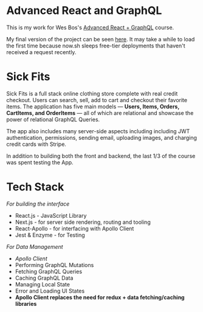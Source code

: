 # Advanced React and GraphQL
This is my work for Wes Bos's [Advanced React + GraphQL](https://advancedreact.com/) course.

My final version of the project can be seen [here](https://sickfits-next-react-prod.herokuapp.com/). It may take a while to load the first time because now.sh sleeps free-tier deployments that haven't received a request recently.

# Sick Fits
Sick Fits is a full stack online clothing store complete with real credit checkout. Users can search, sell, add to cart and checkout their favorite items. The application has five main models — __Users, Items, Orders, CartItems, and OrderItems__ — all of which are relational and showcase the power of relational GraphQL Queries.

The app also includes many server-side aspects including including JWT authentication, permissions, sending email, uploading images, and charging credit cards with Stripe.

In addition to building both the front and backend, the last 1/3 of the course was spent testing the App.

# Tech Stack

_For building the interface_

- React.js - JavaScript Library 
- Next.js - for server side rendering, routing and tooling
- React-Apollo - for interfacing with Apollo Client
- Jest & Enzyme - for Testing

_For Data Management_

- _Apollo Client_
- Performing GraphQL Mutations
- Fetching GraphQL Queries
- Caching GraphQL Data
- Managing Local State
- Error and Loading UI States
- __Apollo Client replaces the need for redux + data fetching/caching libraries__


